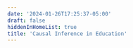 ```yaml
---
date: '2024-01-26T17:25:37-05:00' 
draft: false
hiddenInHomeList: true
title: 'Causal Inference in Education'
---
```

